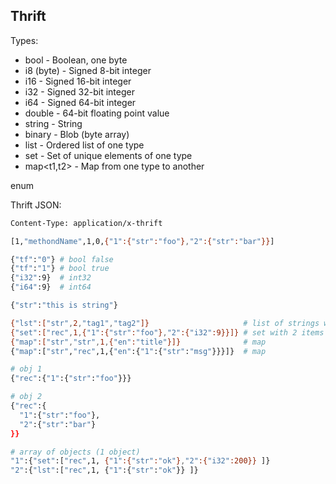 Thrift
-

Types:
* bool - Boolean, one byte
* i8 (byte) - Signed 8-bit integer
* i16 - Signed 16-bit integer
* i32 - Signed 32-bit integer
* i64 - Signed 64-bit integer
* double - 64-bit floating point value
* string - String
* binary - Blob (byte array)
* list<t1> - Ordered list of one type
* set<t1> - Set of unique elements of one type
* map<t1,t2> - Map from one type to another

enum

Thrift JSON:
````sh
Content-Type: application/x-thrift

[1,"methondName",1,0,{"1":{"str":"foo"},"2":{"str":"bar"}}]

{"tf":"0"} # bool false
{"tf":"1"} # bool true
{"i32":9}  # int32
{"i64":9}  # int64

{"str":"this is string"}

{"lst":["str",2,"tag1","tag2"]}                     # list of strings with length 2
{"set":["rec",1,{"1":{"str":"foo"},"2":{"i32":9}}]} # set with 2 items
{"map":["str","str",1,{"en":"title"}]}              # map
{"map":["str","rec",1,{"en":{"1":{"str":"msg"}}}]}  # map

# obj 1
{"rec":{"1":{"str":"foo"}}}

# obj 2
{"rec":{
  "1":{"str":"foo"},
  "2":{"str":"bar"}
}}

# array of objects (1 object)
"1":{"set":["rec",1, {"1":{"str":"ok"},"2":{"i32":200}} ]}
"2":{"lst":["rec",1, {"1":{"str":"ok"}} ]}
````
